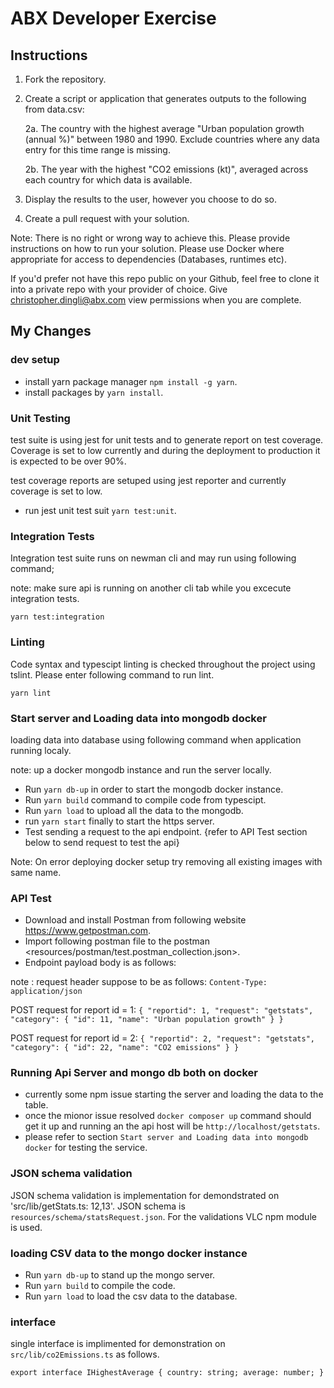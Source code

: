 # ABX Developer Exercise

## Instructions

1. Fork the repository.
2. Create a script or application that generates outputs to the following from data.csv:

	2a. The country with the highest average "Urban population growth (annual %)" between 1980 and 1990. Exclude countries where any data entry for this time range is missing.

	2b. The year with the highest "CO2 emissions (kt)", averaged across each country for which data is available.
3. Display the results to the user, however you choose to do so.
4. Create a pull request with your solution.

Note: There is no right or wrong way to achieve this. Please provide instructions on how to run your solution. Please use Docker where appropriate for access to dependencies (Databases, runtimes etc).

If you'd prefer not have this repo public on your Github, feel free to clone it into a private repo with your provider of choice. Give christopher.dingli@abx.com view permissions when you are complete.

## My Changes

### dev setup

* install yarn package manager `npm install -g yarn`.
* install packages by `yarn install`.

### Unit Testing

test suite is using jest for unit tests and to generate report on test coverage. Coverage is set to low currently and during the deployment to production it is expected to be over 90%.

test coverage reports are setuped using jest reporter and currently coverage is set to low.

* run jest unit test suit `yarn test:unit`.

### Integration Tests

Integration test suite runs on newman cli and may run using following command;

note: make sure api is running on another cli tab while you excecute integration tests.

`yarn test:integration`

### Linting

Code syntax and typescipt linting is checked throughout the project using tslint. Please enter following command to run lint.

`yarn lint`

### Start server and Loading data into mongodb docker

loading data into database using following command when application running localy.

note: up a docker mongodb instance and run the server locally.

* Run `yarn db-up` in order to start the mongodb docker instance.
* Run `yarn build` command to compile code from typescipt.
* Run `yarn load` to upload all the data to the mongodb.
* run `yarn start` finally to start the https server.
* Test sending a request to the api endpoint. {refer to API Test section below to send request to test the api}

Note: On error deploying docker setup try removing all existing images with same name.

### API Test

* Download and install Postman from following website <https://www.getpostman.com>.
* Import following postman file to the postman <resources/postman/test.postman_collection.json>.
* Endpoint payload body is as follows:

note : request header suppose to be as follows:
`Content-Type: application/json`

POST request for report id = 1:
`{
    "reportid": 1,
    "request": "getstats",
    "category": {
      "id": 11,
      "name": "Urban population growth"
    }
}`

POST request for report id = 2:
`{
    "reportid": 2,
    "request": "getstats",
    "category": {
      "id": 22,
      "name": "CO2 emissions"
    }
}`

### Running Api Server and mongo db both on docker

* currently some npm issue starting the server and loading the data to the table.
* once the mionor issue resolved `docker composer up` command should get it up and running an the api host will be `http://localhost/getstats`.
* please refer to section `Start server and Loading data into mongodb docker` for testing the service.

### JSON schema validation

JSON schema validation is implementation for demondstrated on 'src/lib/getStats.ts: 12,13'. JSON schema is `resources/schema/statsRequest.json`. For the validations VLC npm module is used.

### loading CSV data to the mongo docker instance

* Run `yarn db-up` to stand up the mongo server.
* Run `yarn build` to compile the code.
* Run `yarn load` to load the csv data to the database.

### interface

single interface is implimented for demonstration on `src/lib/co2Emissions.ts` as follows.

`export interface IHighestAverage {
    country: string;
    average: number;
}`
